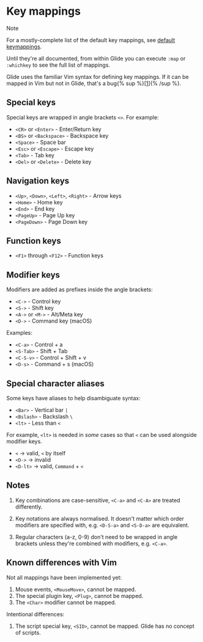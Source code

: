 # Key mappings

> [!NOTE]
> For a mostly-complete list of the default key mappings, see [default keymappings](./index.md#default-keymappings).
>
> Until they're all documented, from within Glide you can execute `:map` or `:whichkey` to see the full list of mappings.

Glide uses the familiar Vim syntax for defining key mappings. If it can be mapped in Vim but not in Glide, that's a bug{% sup %}\[[1](#known-differences-with-vim)\]{% /sup %}.

<!-- TODO: expand more on meta keys -->
<!-- TODO: add a "what keys to map" section-->

## Special keys

Special keys are wrapped in angle brackets `<>`. For example:

- `<CR>` or `<Enter>` - Enter/Return key
- `<BS>` or `<Backspace>` - Backspace key
- `<Space>` - Space bar
- `<Esc>` or `<Escape>` - Escape key
- `<Tab>` - Tab key
- `<Del>` or `<Delete>` - Delete key

## Navigation keys

- `<Up>`, `<Down>`, `<Left>`, `<Right>` - Arrow keys
- `<Home>` - Home key
- `<End>` - End key
- `<PageUp>` - Page Up key
- `<PageDown>` - Page Down key

## Function keys

- `<F1>` through `<F12>` - Function keys

## Modifier keys

Modifiers are added as prefixes inside the angle brackets:

- `<C->` - Control key
- `<S->` - Shift key
- `<A->` or `<M->` - Alt/Meta key
- `<D->` - Command key (macOS)

Examples:

- `<C-a>` - Control + a
- `<S-Tab>` - Shift + Tab
- `<C-S-v>` - Control + Shift + v
- `<D-s>` - Command + s (macOS)

## Special character aliases

Some keys have aliases to help disambiguate syntax:

- `<Bar>` - Vertical bar `|`
- `<Bslash>` - Backslash `\`
- `<lt>` - Less than `<`

For example, `<lt>` is needed in _some_ cases so that `<` can be used alongside modifier keys.

- `<` -> valid, `<` by itself
- `<D->` -> invalid
- `<D-lt>` -> valid, `Command` + `<`

## Notes

1. Key combinations are case-sensitive, `<C-a>` and `<C-A>` are treated differently.

2. Key notations are always normalised. It doesn't matter which order modifiers are specified with, e.g. `<D-S-a>` and `<S-D-a>` are equivalent.

3. Regular characters (a-z, 0-9) don't need to be wrapped in angle brackets unless they're combined with modifiers, e.g. `<C-a>`.

## Known differences with Vim

Not all mappings have been implemented yet:

1. Mouse events, `<MouseMove>`, cannot be mapped.
2. The special plugin key, `<Plug>`, cannot be mapped.
3. The `<Char>` modifier cannot be mapped.

Intentional differences:

1. The script special key, `<SID>`, cannot be mapped. Glide has no concept of scripts.
